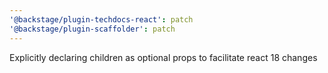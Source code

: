 ```yaml
---
'@backstage/plugin-techdocs-react': patch
'@backstage/plugin-scaffolder': patch
---
```


Explicitly declaring children as optional props to facilitate react 18 changes
